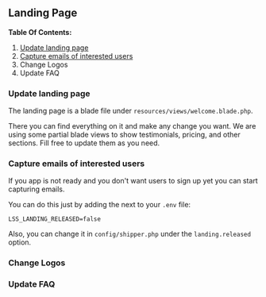 ## Landing Page

**Table Of Contents:**

1. [Update landing page](/doc/landing-page.md#update-landing-page)
2. [Capture emails of interested users](/doc/landing-page.md#capture-emails-of-interested-users)
3. Change Logos
4. Update FAQ

### Update landing page

The landing page is a blade file under `resources/views/welcome.blade.php`.

There you can find everything on it and make any change you want. We are using some partial blade views to show testimonials, pricing, and other sections. Fill free to update them as you need.

### Capture emails of interested users

If you app is not ready and you don't want users to sign up yet you can start capturing emails.

You can do this just by adding the next to your `.env` file:

```env
LSS_LANDING_RELEASED=false
```

Also, you can change it in `config/shipper.php` under the `landing.released` option.

### Change Logos
### Update FAQ
